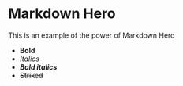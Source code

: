 #  Markdown Hero

This is an example of the power of Markdown Hero
- **Bold**
- *Italics*
- ***Bold italics***
- ~~Striked~~
